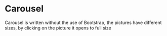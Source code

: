 # Carousel
Carousel is written without the use of Bootstrap, the pictures have different sizes, by clicking on the picture it opens to full size
